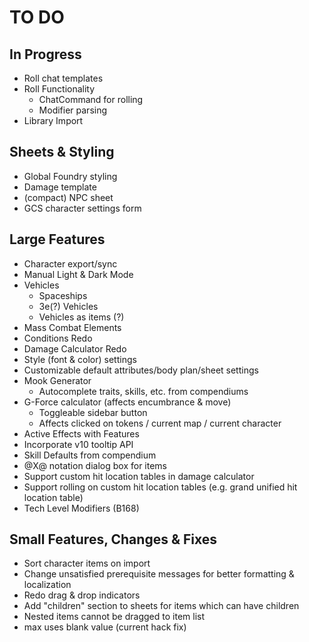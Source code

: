 # TO DO
## In Progress
- Roll chat templates
- Roll Functionality
	- ChatCommand for rolling
	- Modifier parsing
- Library Import
## Sheets & Styling
- Global Foundry styling
- Damage template
- (compact) NPC sheet
- GCS character settings form
## Large Features
- Character export/sync
- Manual Light & Dark Mode
- Vehicles
	- Spaceships
	- 3e(?) Vehicles
	- Vehicles as items (?)
- Mass Combat Elements
- Conditions Redo
- Damage Calculator Redo
- Style (font & color) settings
- Customizable default attributes/body plan/sheet settings
- Mook Generator
	- Autocomplete traits, skills, etc. from compendiums
- G-Force calculator (affects encumbrance & move)
	- Toggleable sidebar button
	- Affects clicked on tokens / current map / current character
- Active Effects with Features
- Incorporate v10 tooltip API
- Skill Defaults from compendium
- @X@ notation dialog box for items
- Support custom hit location tables in damage calculator
- Support rolling on custom hit location tables (e.g. grand unified hit location table)
- Tech Level Modifiers (B168)
## Small Features, Changes & Fixes
- Sort character items on import
- Change unsatisfied prerequisite messages for better formatting & localization
- Redo drag & drop indicators
- Add "children" section to sheets for items which can have children
- Nested items cannot be dragged to item list
- max uses blank value (current hack fix)
